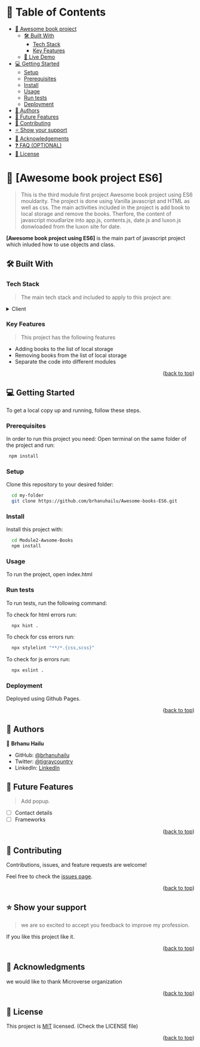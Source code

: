 <a name="readme-top"></a>

# 📗 Table of Contents

- [📖 Awesome book project](#about-project)
  - [🛠 Built With](#built-with)
    - [Tech Stack](#tech-stack)
    - [Key Features](#key-features)
  - [🚀 Live Demo](#live-demo)
- [💻 Getting Started](#getting-started)
  - [Setup](#setup)
  - [Prerequisites](#prerequisites)
  - [Install](#install)
  - [Usage](#usage)
  - [Run tests](#run-tests)
  - [Deployment](#triangular_flag_on_post-deployment)
- [👥 Authors](#authors)
- [🔭 Future Features](#future-features)
- [🤝 Contributing](#contributing)
- [⭐️ Show your support](#support)
- [🙏 Acknowledgements](#acknowledgements)
- [❓ FAQ (OPTIONAL)](#faq)
- [📝 License](#license)

<!-- PROJECT DESCRIPTION -->

# 📖 [Awesome book project ES6] <a name="about-project"></a>

> This is the third module first project Awesome book project using ES6 mouldarity. The project is done using Vanilla javascript and HTML as well as css.
> The main activities included in the project is add book to local storage and remove the books. Therfore, the content of javascript moudlarize into app.js, contents.js, date.js and luxon.js donwloaded from the luxon site for date.

**[Awesome book project using ES6]** is the main part of javascript project which inluded how to use objects and class.

## 🛠 Built With <a name="built-with"></a>

### Tech Stack <a name="tech-stack"></a>

> The main tech stack and included to apply to this project are:

<details>
  <summary>Client</summary>
  <ul>
    <li><a href="https://www.w3schools.com/html/default.asp">Html</a></li>
    <li><a href="https://www.w3schools.com/css/default.asp">CSS</a></li>
    <li><a href="https://www.w3schools.com/js/">Javascript</a></li>
  </ul>
</details>

<!-- Features -->

### Key Features <a name="key-features"></a>

> This project has the following features

- Adding books to the list of local storage
- Removing books from the list of local storage
- Separate the code into different modules

<p align="right">(<a href="#readme-top">back to top</a>)</p>
<!--video description-->
<!-- LIVE DEMO -->

<!-- GETTING STARTED -->

## 💻 Getting Started <a name="getting-started"></a>

To get a local copy up and running, follow these steps.

### Prerequisites

In order to run this project you need:
Open terminal on the same folder of the project and run:

```sh
 npm install
```

### Setup

Clone this repository to your desired folder:

```sh
  cd my-folder
  git clone https://github.com/brhanuhailu/Awesome-books-ES6.git
```

### Install

Install this project with:

```sh
  cd Module2-Awsome-Books
  npm install
```

### Usage

To run the project, open index.html

### Run tests

To run tests, run the following command:

To check for html errors run:

```sh
  npx hint .
```

To check for css errors run:

```sh
  npx stylelint "**/*.{css,scss}"
```

To check for js errors run:

```sh
  npx eslint .
```

### Deployment

Deployed using Github Pages.

<p align="right">(<a href="#readme-top">back to top</a>)</p>

<!-- AUTHORS -->

## 👥 Authors <a name="authors"></a>

👤 **Brhanu Hailu**

- GitHub: [@brhanuhailu](https://github.com/brhanuhailu)
- Twitter: [@tigraycountry](https://twitter.com/TigrayCountry)
- LinkedIn: [LinkedIn](https://www.linkedin.com/in/brhanu-hailu-85578a246/)

<!-- FUTURE FEATURES -->

## 🔭 Future Features <a name="future-features"></a>

> Add popup.

- [ ] Contact details
- [ ] Frameworks

<p align="right">(<a href="#readme-top">back to top</a>)</p>

<!-- CONTRIBUTING -->

## 🤝 Contributing <a name="contributing"></a>

Contributions, issues, and feature requests are welcome!

Feel free to check the [issues page](https://github.com/brhanuhailu/Awesome-books-ES6/issues).

<p align="right">(<a href="#readme-top">back to top</a>)</p>

<!-- SUPPORT -->

## ⭐️ Show your support <a name="support"></a>

> we are so excited to accept you feedback to improve my profession.

If you like this project like it.

<p align="right">(<a href="#readme-top">back to top</a>)</p>

<!-- ACKNOWLEDGEMENTS -->

## 🙏 Acknowledgments <a name="acknowledgements"></a>

we would like to thank Microverse organization

<p align="right">(<a href="#readme-top">back to top</a>)</p>

<!-- FAQ (optional) -->

<!-- LICENSE -->

## 📝 License <a name="license"></a>

This project is [MIT](https://github.com/brhanuhailu/Awesome-books-ES6/issues) licensed.
(Check the LICENSE file)

<p align="right">(<a href="#readme-top">back to top</a>)</p>
